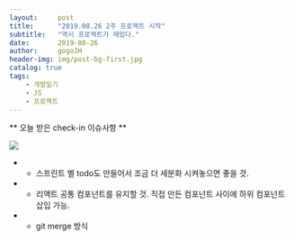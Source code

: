 ```yaml
---
layout:     post
title:      "2019.08.26 2주 프로젝트 시작"
subtitle:   "역시 프로젝트가 재밌다."
date:       2019-08-26
author:     gogoJH
header-img: img/post-bg-first.jpg
catalog: true
tags:
    - 개발일기
    - JS
    - 프로젝트
---
```




** 오늘 받은 check-in 이슈사항 **

![](https://k.kakaocdn.net/dn/cC5hn8/btqvm8uCbCg/fF07H6MY8g14AHXV3BL7bK/img.png)

-   - 스프린트 별 todo도 만들어서 조금 더 세분화 시켜놓으면 좋을 것.
-   - 리액트 공통 컴포넌트를 유지할 것. 직접 만든 컴포넌트 사이에 하위 컴포넌트 삽입 가능.
-   - git merge 방식
<!--stackedit_data:
eyJoaXN0b3J5IjpbLTcwOTg5MTIwMV19
-->